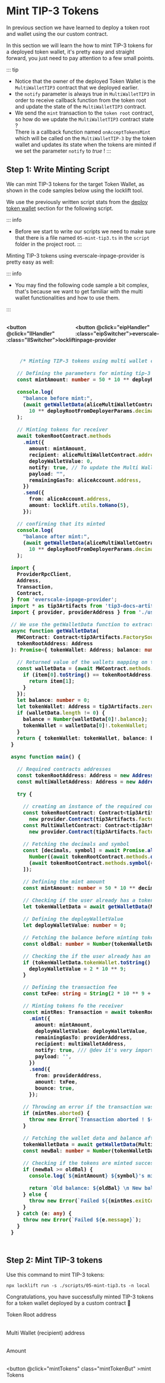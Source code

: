 # Mint TIP-3 Tokens

<div class="mintToken">

In previous section we have learned to deploy a token root and wallet using the our custom contract.&#x20;

In this section we will learn the how to mint TIP-3 tokens for a deployed token wallet, it's pretty easy and straight forward, you just need to pay attention to a few small points.

::: tip
- Notice that the owner of the deployed Token Wallet is the `MultiWalletTIP3` contract that we deployed earlier.
- the `notify` parameter is always true in `MultiWalletTIP3` in order to receive callback function from the token root  and update the state of the `MultiWalletTIP3` contract.
- We send the `mint` transaction to the `token root` contract,  so how do we update the `MultiWalletTIP3` contract state ?\
There is a callback function named `onAcceptTokensMint` which will be called on the `MultiWalletTIP-3` by the token wallet and updates its state when the tokens are minted if we set the parameter `notify` to _true_ !
:::

## Step 1: Write Minting Script

<span  :class="LLdis"  >

We can mint TIP-3 tokens for the target Token Wallet, as shown in the code samples below using the locklift tool.

We use the previously written script stats from the [deploy token wallet](./TokenWallet.md#step-1-write-deployment-script) section for the following script.

::: info
- Before we start to write our scripts we need to make sure that there is a file named `05-mint-tip3.ts` in the `script` folder in the project root.
:::

</span>

<span :class="EIPdis"  >

Minting TIP-3 tokens using everscale-inpage-provider is pretty easy as well:

::: info

- You may find the following code sample a bit complex, that's because we want to get familiar with the multi wallet functionalities and how to use them.

:::

</span>
<br/>

<div class="switcherContainer">

<button @click="llHandler" :class="llSwitcher">locklift</button>

<button @click="eipHandler" :class="eipSwitcher">everscale-inpage-provider </button>

</div>

<div class="codeBlockContainer" >

<span  :class="LLdis">

````typescript

   /* Minting TIP-3 tokens using multi wallet contract */

  // Defining the parameters for minting tip-3 tokens
  const mintAmount: number = 50 * 10 ** deployRootFromDeployerParams.decimals;

  console.log(
    "balance before mint:",
    (await getWalletData(aliceMultiWalletContract, tokenRootContract.address)).balance /
      10 ** deployRootFromDeployerParams.decimals,
  );

  // Minting tokens for receiver
  await tokenRootContract.methods
    .mint({
      amount: mintAmount,
      recipient: aliceMultiWalletContract.address, // the owner of the token wallet is the MW contract
      deployWalletValue: 0,
      notify: true, // To update the Multi Wallet contract
      payload: "",
      remainingGasTo: aliceAccount.address,
    })
    .send({
      from: aliceAccount.address,
      amount: locklift.utils.toNano(5),
    });

  // confirming that its minted
  console.log(
    "balance after mint:",
    (await getWalletData(aliceMultiWalletContract, tokenRootContract.address)).balance /
      10 ** deployRootFromDeployerParams.decimals,
  );

````

</span>

<span  :class="EIPdis">

````typescript
import {
  ProviderRpcClient,
  Address,
  Transaction,
  Contract,
} from 'everscale-inpage-provider';
import * as tip3Artifacts from 'tip3-docs-artifacts';
import { provider, providerAddress } from './useProvider';

// We use the getWalletData function to extract the token wallet data from the multi wallet contract
async function getWalletData(
  MWContract: Contract<tip3Artifacts.FactorySource['MultiWalletTIP3']>,
  tokenRootAddress: Address
): Promise<{ tokenWallet: Address; balance: number }> {

  // Returned value of the wallets mapping on the multi wallet tip-3 contract
  const walletData = (await MWContract.methods.wallets().call()).wallets.map(item => {
    if (item[0].toString() == tokenRootAddress.toString()) {
      return item[1];
    }
  });
  let balance: number = 0;
  let tokenWallet: Address = tip3Artifacts.zeroAddress;
  if (walletData.length != 0) {
    balance = Number(walletData[0]!.balance);
    tokenWallet = walletData[0]!.tokenWallet;
  }
  return { tokenWallet: tokenWallet, balance: balance };
}

async function main() {

  // Required contracts addresses
  const tokenRootAddress: Address = new Address('<YOUR_TOKEN_ROOT_ADDRESS>');
  const multiWalletAddress: Address = new Address('<YOUR_MULTI_WALLET_ADDRESS>');

  try {

    // creating an instance of the required contracts
    const tokenRootContract: Contract<tip3Artifacts.FactorySource['TokenRoot']> =
      new provider.Contract(tip3Artifacts.factorySource['TokenRoot'], tokenRootAddress);
    const MultiWalletContract: Contract<tip3Artifacts.FactorySource['MultiWalletTIP3']> =
      new provider.Contract(tip3Artifacts.factorySource['MultiWalletTIP3'], multiWalletAddress);

    // Fetching the decimals and symbol
    const [decimals, symbol] = await Promise.all([
      Number((await tokenRootContract.methods.decimals({ answerId: 0 }).call()).value0),
      (await tokenRootContract.methods.symbol({ answerId: 0 }).call()).value0,
    ]);

    // Defining the mint amount
    const mintAmount: number = 50 * 10 ** decimals;

    // Checking if the user already has a token wallet associated with the token root
    let tokenWalletData = await getWalletData(MultiWalletContract, tokenRootContract.address);

    // Defining the deployWalletValue
    let deployWalletValue: number = 0;

    // Fetching the balance before minting tokens
    const oldBal: number = Number(tokenWalletData.balance) / 10 ** decimals;

    // Checking the if the user already has an token wallet of the target token root and accordingly setting the deployWalletValue to deploy onw for the user if doesn't have any
    if (tokenWalletData.tokenWallet.toString() == tip3Artifacts.zeroAddress.toString()) {
      deployWalletValue = 2 * 10 ** 9;
    }

    // Defining the transaction fee
    const txFee: string = String(2 * 10 ** 9 + deployWalletValue);

    // Minting tokens fo the receiver
    const mintRes: Transaction = await tokenRootContract.methods
      .mint({
        amount: mintAmount,
        deployWalletValue: deployWalletValue,
        remainingGasTo: providerAddress,
        recipient: multiWalletAddress,
        notify: true, /// @dev it's very important to update the MW contract state
        payload: '',
      })
      .send({
        from: providerAddress,
        amount: txFee,
        bounce: true,
      });

    // Throwing an error if the transaction was aborted
    if (mintRes.aborted) {
      throw new Error(`Transaction aborted ! ${(mintRes.exitCode, mintRes.resultCode)}`);
    }

    // Fetching the wallet data and balance after the mint is done
    tokenWalletData = await getWalletData(MultiWalletContract, tokenRootContract.address);
    const newBal: number = Number(tokenWalletData.balance) / 10 ** decimals;

    // Checking if the tokens are minted successfully for th receiver
    if (newBal >= oldBal) {
      console.log(`${mintAmount} ${symbol}'s minted successfully `);

      return `Old balance: ${oldBal} \n New balance: ${newBal}`;
    } else {
      throw new Error(`Failed ${(mintRes.exitCode, mintRes.resultCode)}`);
    }
  } catch (e: any) {
    throw new Error(`Failed ${e.message}`);
  }
}

````

</span>

</div>


<div class="action">

## Step 2: Mint TIP-3 tokens

<div :class="llAction">

Use this command to mint TIP-3 tokens:

```shell
npx locklift run -s ./scripts/05-mint-tip3.ts -n local
```
<ImgContainer src= '/05-mint-tip3.png' width="100%" altText="buildStructure" />

Congratulations, you have successfully minted TIP-3 tokens for a token wallet deployed by a custom contract 🎉

</div>

<div :class="eipAction" >

<div :class="mint">


<p class=actionInName style="margin-bottom: 0;">Token Root address</p>
<input ref="actionTokenRootAddress" class="action Ain" type="text"/>

<p class=actionInName style="margin-bottom: 0;">Multi Wallet (recipient) address</p>
<input ref="actionMultiWalletAddress" class="action Ain" type="text"/>

<p class=actionInName style="margin-bottom: 0;">Amount</p>
<input ref="actionAmount" class="action Ain" type="text"/>


<button @click="mintTokens" class="mintTokenBut" >mint Tokens</button>

</div>

<p id="output-p" :class="EIPdis" ref="mintTokenOutput"><loading :text="loadingText"/></p>

</div>
</div>

</div>


<script lang="ts" >
import { defineComponent, ref, onMounted } from "vue";
import {toast} from "/src/helpers/toast";
import {mintTokenCon} from "../Scripts/Contract/mint"
import ImgContainer from "../../.vitepress/theme/components/shared/BKDImgContainer.vue"
import loading from "../../.vitepress/theme/components/shared/BKDLoading.vue"

export default defineComponent({
  name: "mintToken",
    components :{
    ImgContainer,
    loading

  },
  data(){
    return{
        LLdis: "cbShow",
        EIPdis: "cbHide",
        llSwitcher:"llSwitcher on",
        eipSwitcher: "eipSwitcher off",
        llAction: "llAction cbShow",
        eipAction: "eipAction cbHide",
        loadingText: " ",

    }
  },
  setup() {

    function llHandler(e){
        if(this.LLdis == "cbHide")
        {
            this.llSwitcher = "llSwitcher on";
            this.eipSwitcher = "eipSwitcher off"
        };
        this.EIPdis = "cbHide"
        this.LLdis = "cbShow"
        this.llAction = "llAction cbShow"
        this.eipAction = "eipAction cbHide"
}
    async function eipHandler(e){
        if(this.EIPdis == "cbHide")
        {
            this.llSwitcher = "llSwitcher off";
            this.eipSwitcher = "eipSwitcher on"
        };
        this.LLdis = "cbHide"
        this.EIPdis = "cbShow"
        this.llAction = "llAction cbHide"
        this.eipAction = "eipAction cbShow"
    }
  async function mintTokens(){
          this.loadingText = ""
        // checking of all the values are fully filled
        if (
            this.$refs.actionTokenRootAddress.value == ""

        ){
            toast("Token root address field is required !",0)
            this.loadingText = "Failed"
            return
        }
                // checking of all the values are fully filled
        if (
            this.$refs.actionMultiWalletAddress.value == ""

        ){
            toast("Multi Wallet  address field is required !",0)
            this.loadingText = "Failed"
            return
        }        // checking of all the values are fully filled
        if (
            this.$refs.actionAmount.value == ""

        ){
            toast("Amount field is required !",0)
            this.loadingText = "Failed"
            return
        }
        let mintTokenRes = await mintTokenCon(
          this.$refs.actionTokenRootAddress.value,
          this.$refs.actionMultiWalletAddress.value,
          this.$refs.actionAmount.value,
          )
          // Rendering the output
          mintTokenRes = !mintTokenRes ? "Failed" :  mintTokenRes;
          this.loadingText = mintTokenRes;
  }


return {
        eipHandler,
        llHandler,
        mintTokens,
    };
  },
});

</script>

<style>

.action{
    display:inline-block;
}

.actionInName{
    font-size: .9rem;
}

.mintTokenBut, .switcherContainer, .codeBlockContainer, .Ain
{
  background-color: var(--vp-c-bg-mute);
  transition: background-color 0.1s;
  border: 1px solid var(--vp-c-divider);
  border-radius: 8px;
  font-weight: 600;
  cursor : pointer;
}
.Ain{
    padding-left : 10px;
    margin : 0;
}
.mintTokenBut{
    cursor:pointer;
    padding: 5px 12px;
    display: flex;
    transition: all ease .3s;
}

.mintTokenBut:hover{
      border: 1px solid var(--light-color-ts-class);
}

#output-p{
    /* height: 30px; */
    padding: 2px 10px;
    border-radius: 8px;
    border: 1px solid var(--vp-c-divider);
    }

.text{padding-left: 5px;font-size:1rem;}

.switcherContainer{
    border-bottom-left-radius: 0;
    border-bottom-right-radius: 0;
    display: flex;
    border: none;
    padding: 0px;
}
.switcherContainer > p{
    margin: 0px;
    padding : 0px;
}
.codeBlockContainer{
    border-top-left-radius: 0;
    border-top-right-radius: 0;
    padding: 8px 12px;
    font-size: 1rem;
}
.cbShow{
    display: block;
}
.cbHide{
    display: none;
}
.llSwitcher{
    padding: 5px 10px;
    border:  0 solid var(--vp-c-divider);
    border-width: 1px ;
    border-color: var(--vp-c-divider);
    border-top-left-radius: 8px;
    border-top-right-radius: 8px;
    font-weight: 600;
    transition: all ease .2s;
}
.eipSwitcher{
    padding: 5px 10px;
    border:  0 solid var(--vp-c-divider);
    border-width: 1px ;
    border-color: var(--vp-c-divider);
    border-top-left-radius: 8px;
    border-top-right-radius: 8px;
    font-weight: 600;
    transition: all ease .2s;
}
.llSwitcher:hover, .eipSwitcher:hover{
      border-color: var(--light-color-ts-class);
}
.eipAction{
    font-weight: 600;
}
.on{
    color : var(--light-color-ts-class);
}
.off{
    color : var(--vp-c-bg-mute);
}

* {box-sizing: border-box;}

.container {
  display: flex;
  position: relative;
  margin-bottom: 12px;
  font-size: .9rem;
}

.container .checkboxInput {
  position: absolute;
  opacity: 0;
  height: 0;
  width: 0;

}

.checkmark {
  cursor: pointer;
  position: relative;
  top: 0;
  left: 0;
  height: 25px;
  width: 25px;
  background-color: var(--vp-c-bg-mute);
  border: 1px solid var(--vp-c-divider);
  border-radius : 8px;
  margin-left: 10px;
}

.container input:checked ~ .checkmark {
  background-color: var(--light-color-ts-class);
}

.checkmark:after {
  content: "";
  position: absolute;
  display: none;
}

.container input:checked ~ .checkmark:after {
  display: block;
}

.container .checkmark:after {
  left: 9px;
  top: 5px;
  width: 5px;
  height: 10px;
  border: solid white;
  border-width: 0 3px 3px 0;
  -webkit-transform: rotate(45deg);
  -ms-transform: rotate(45deg);
  transform: rotate(45deg);
}

</style>